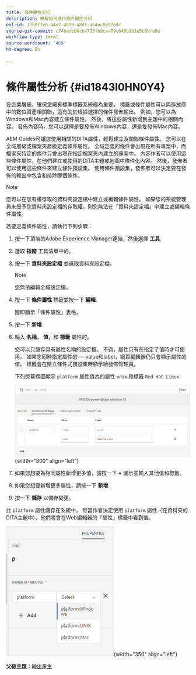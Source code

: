 ```yaml
---
title: 條件屬性分析
description: 瞭解如何進行條件屬性分析
exl-id: 31b0ffe6-44e7-459d-a8df-a64ec868768c
source-git-commit: c74badebbcb4733fb9caa79c646b1d1e5c8bfe8e
workflow-type: tm+mt
source-wordcount: '465'
ht-degree: 0%

---
```


# 條件屬性分析 {#id1843I0HN0Y4}

在企業層級，確保您擁有標準標籤系統極為重要。 標籤或條件屬性可以與存放庫中的數位資產相關聯，這有助於根據選擇的條件發佈輸出。 例如，您可以為Windows和Mac內容建立條件屬性。 然後，將這些屬性新增到主題中的相關內容。 發佈內容時，您可以選擇是要發佈Windows內容，還是隻發佈Mac內容。

AEM Guides可讓您使用相關的DITA屬性，輕鬆建立及關聯條件屬性。 您可以在全域層級或檔案夾層級定義條件屬性。 全域定義的條件會出現在所有專案中，而檔案夾特定的條件只會出現在指定檔案夾內建立的專案中。 內容作者可以使用這些條件屬性，在他們建立或使用的DITA主題或地圖中條件化內容。 然後，發佈者可以使用這些條件來建立條件預設集。 使用條件預設集，發佈者可以決定要在發佈的輸出中包含和排除哪個條件。

>[!NOTE]
>
> 您可以在您有權存取的資料夾設定檔中建立或編輯條件屬性。 如果您的系統管理員未授予您資料夾設定檔的存取權，則您無法在「資料夾設定檔」中建立或編輯條件屬性。

若要定義條件屬性，請執行下列步驟：

1. 按一下頂端的Adobe Experience Manager連結，然後選擇 **工具**.

1. 選取 **指南** 工具清單中的。

1. 按一下 **資料夾設定檔** 並選取資料夾設定檔。

   >[!NOTE]
   >
   > 您無法編輯全域設定檔。

1. 按一下 **條件屬性** 標籤並按一下 **編輯**.

   隨即顯示「條件屬性」表格。

1. 按一下 **新增**.

1. 輸入 **名稱**， **值**，和 **標籤** 屬性的。

   您可以只儲存具有屬性名稱的設定檔。 不過，屬性只有在指定了值時才可使用。 如果您同時指定屬性的 — value和label，網頁編輯器仍只會顯示屬性的值。 標籤會在建立條件式預設集時顯示給發佈管理員。

   下列熒幕擷圖顯示 `platform` 屬性值為的屬性 `unix` 和標籤 `Red Hat Linux`.

   ![](images/add-profile.png){width="800" align="left"}

1. 如果您想要為相同屬性新增更多值，請按一下 **+** 圖示並輸入其他值和標籤。

1. 如果您想要新增更多屬性，請按一下 **新增**.

1. 按一下 **儲存** 以儲存變更。


此 `platform` 屬性儲存在系統中。 每當作者決定使用 `platform` 屬性（在資料夾的DITA主題中），他們將會在Web編輯器的「屬性」標籤中看到值。

![](images/properties-tab.png){width="350" align="left"}

**父級主題：**[&#x200B;輸出產生](generate-output.md)
